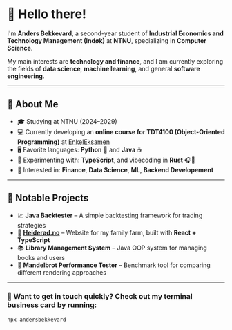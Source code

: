 # 👋 Hello there!

I'm **Anders Bekkevard**, a second-year student of **Industrial Economics and Technology Management (Indøk)** at **NTNU**, specializing in **Computer Science**.  

My main interests are **technology and finance**, and I am currently exploring the fields of **data science**, **machine learning**, and general **software engineering**.

---

## 🧠 About Me

- 🎓 Studying at NTNU (2024–2029)
- 💻 Currently developing an **online course for TDT4100 (Object-Oriented Programming)** at [EnkelEksamen](https://enkeleksamen.no)
- 🖥️ Favorite languages: **Python** 🐍 and **Java** ☕  
- 🧪 Experimenting with: **TypeScript**, and vibecoding in **Rust** 🎧🦀
- 💼 Interested in: **Finance**, **Data Science**, **ML**, **Backend Developement**

---

## 🧰 Notable Projects

- 📈 **Java Backtester** – A simple backtesting framework for trading strategies  
- 🌾 [**Heiderød.no**](https://heiderod.no) – Website for my family farm, built with **React + TypeScript**
- 📚 **Library Management System** – Java OOP system for managing books and users
- 🎨 **Mandelbrot Performance Tester** – Benchmark tool for comparing different rendering approaches

---

### 🪪 Want to get in touch quickly? Check out my terminal business card by running:

```bash
npx andersbekkevard
```

